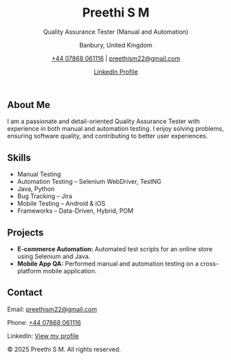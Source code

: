 <!DOCTYPE html>
<html lang="en">
<head>
  <meta charset="UTF-8" />
  <meta name="viewport" content="width=device-width, initial-scale=1.0"/>
  <title>Preethi S M | QA Tester Portfolio</title>
  <link rel="stylesheet" href="style.css"/>
</head>
<body>
  <header>
    <h1>Preethi S M</h1>
    <p>Quality Assurance Tester (Manual and Automation)</p>
    <p>Banbury, United Kingdom</p>
    <p><a href="tel:+447868061116">+44 07868 061116</a> | <a href="mailto:preethism22@gmail.com">preethism22@gmail.com</a></p>
    <p><a href="https://www.linkedin.com/in/preethi-sakaleshpura-manjunatha-7bb494288" target="_blank">LinkedIn Profile</a></p>
  </header>

  <section>
    <h2>About Me</h2>
    <p>I am a passionate and detail-oriented Quality Assurance Tester with experience in both manual and automation testing. I enjoy solving problems, ensuring software quality, and contributing to better user experiences.</p>
  </section>

  <section>
    <h2>Skills</h2>
    <ul>
      <li>Manual Testing</li>
      <li>Automation Testing – Selenium WebDriver, TestNG</li>
      <li>Java, Python</li>
      <li>Bug Tracking – Jira</li>
      <li>Mobile Testing – Android & iOS</li>
      <li>Frameworks – Data-Driven, Hybrid, POM</li>
    </ul>
  </section>

  <section>
    <h2>Projects</h2>
    <ul>
      <li><strong>E-commerce Automation:</strong> Automated test scripts for an online store using Selenium and Java.</li>
      <li><strong>Mobile App QA:</strong> Performed manual and automation testing on a cross-platform mobile application.</li>
    </ul>
  </section>

  <section>
    <h2>Contact</h2>
    <p>Email: <a href="mailto:preethism22@gmail.com">preethism22@gmail.com</a></p>
    <p>Phone: <a href="tel:+447868061116">+44 07868 061116</a></p>
    <p>LinkedIn: <a href="https://www.linkedin.com/in/preethi-sakaleshpura-manjunatha-7bb494288" target="_blank">View my profile</a></p>
  </section>

  <footer>
    <p>© 2025 Preethi S M. All rights reserved.</p>
  </footer>
</body>
</html>

